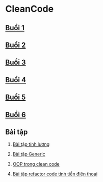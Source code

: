 # CleanCode
## [Buổi 1](https://github.com/chalkybug/CleanCode/blob/main/lecture1.md)
## [Buổi 2](https://github.com/chalkybug/CleanCode/blob/main/lecture2.md)
## [Buổi 3](https://github.com/chalkybug/CleanCode/blob/main/lecture3.md)
## [Buổi 4](https://github.com/chalkybug/CleanCode/blob/main/lecture4.md)
## [Buổi 5](https://github.com/chalkybug/CleanCode/blob/main/lecture5.md)
## [Buổi 6](https://github.com/chalkybug/CleanCode/blob/main/lecture6.md)

## Bài tập
1. [Bài tập tính lương](https://github.com/chalkybug/CleanCode/tree/main/Homework/Homework_lecture3/payroll/src/main/java/net/luvina/payroll)

2. [Bài tập Generic](https://github.com/chalkybug/CleanCode/tree/main/Homework/Homework_lecture4/05OOP/jungle/src/main/java/generic)

3. [OOP trong clean code](https://github.com/chalkybug/CleanCode/tree/main/Homework/Homework_lecture4/05OOP/jungle/src/main/java/graphiceditor/after)

4. [Bài tập refactor code tính tiền điện thoại](https://github.com/chalkybug/CleanCode/tree/main/Homework/SwitchStatementsJava/src/vn/techmaster)

